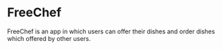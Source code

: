 # FreeChef
FreeChef is an app in which users can offer their dishes and order dishes which offered by other users.
